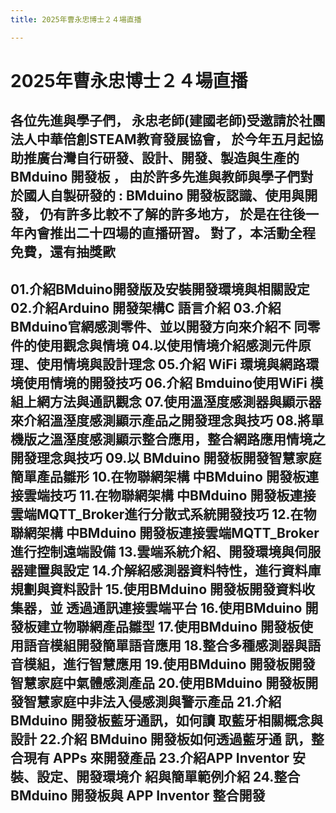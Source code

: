 ```yaml
---
title: 2025年曹永忠博士２４場直播

---
```


# 2025年曹永忠博士２４場直播


各位先進與學子們，
永忠老師(建國老師)受邀請於社團法人中華倍創STEAM教育發展協會，
於今年五月起協助推廣台灣自行研發、設計、開發、製造與生產的BMduino 開發板  ，
由於許多先進與教師與學子們對於國人自製研發的 : BMduino 開發板認識、使用與開發，
仍有許多比較不了解的許多地方，
於是在往後一年內會推出二十四場的直播研習。
對了，本活動全程免費，還有抽獎歐
--------------------------------------------------------------------------
01.介紹BMduino開發版及安裝開發環境與相關設定
02.介紹Arduino 開發架構C 語言介紹
03.介紹BMduino官網感測零件、並以開發方向來介紹不 同零件的使用觀念與情境
04.以使用情境介紹感測元件原理、使用情境與設計理念
05.介紹 WiFi 環境與網路環境使用情境的開發技巧
06.介紹 Bmduino使用WiFi 模組上網方法與通訊觀念
07.使用溫溼度感測器與顯示器來介紹溫溼度感測顯示產品之開發理念與技巧
08.將單機版之溫溼度感測顯示整合應用，整合網路應用情境之開發理念與技巧
09.以 BMduino 開發板開發智慧家庭簡單產品雛形
10.在物聯網架構 中BMduino 開發板連接雲端技巧
11.在物聯網架構 中BMduino 開發板連接雲端MQTT_Broker進行分散式系統開發技巧
12.在物聯網架構 中BMduino 開發板連接雲端MQTT_Broker進行控制遠端設備
13.雲端系統介紹、開發環境與伺服器建置與設定
14.介解紹感測器資料特性，進行資料庫規劃與資料設計
15.使用BMduino 開發板開發資料收集器，並 透過通訊連接雲端平台
16.使用BMduino 開發板建立物聯網產品雛型
17.使用BMduino 開發板使用語音模組開發簡單語音應用
18.整合多種感測器與語音模組，進行智慧應用
19.使用BMduino 開發板開發智慧家庭中氣體感測產品
20.使用BMduino 開發板開發智慧家庭中非法入侵感測與警示產品
21.介紹 BMduino 開發板藍牙通訊，如何讀 取藍牙相關概念與設計
22.介紹 BMduino 開發板如何透過藍牙通 訊，整合現有 APPs 來開發產品
23.介紹APP Inventor 安裝、設定、開發環境介 紹與簡單範例介紹
24.整合 BMduino 開發板與 APP Inventor 整合開發
-------------------------------------------------------------------------------------
